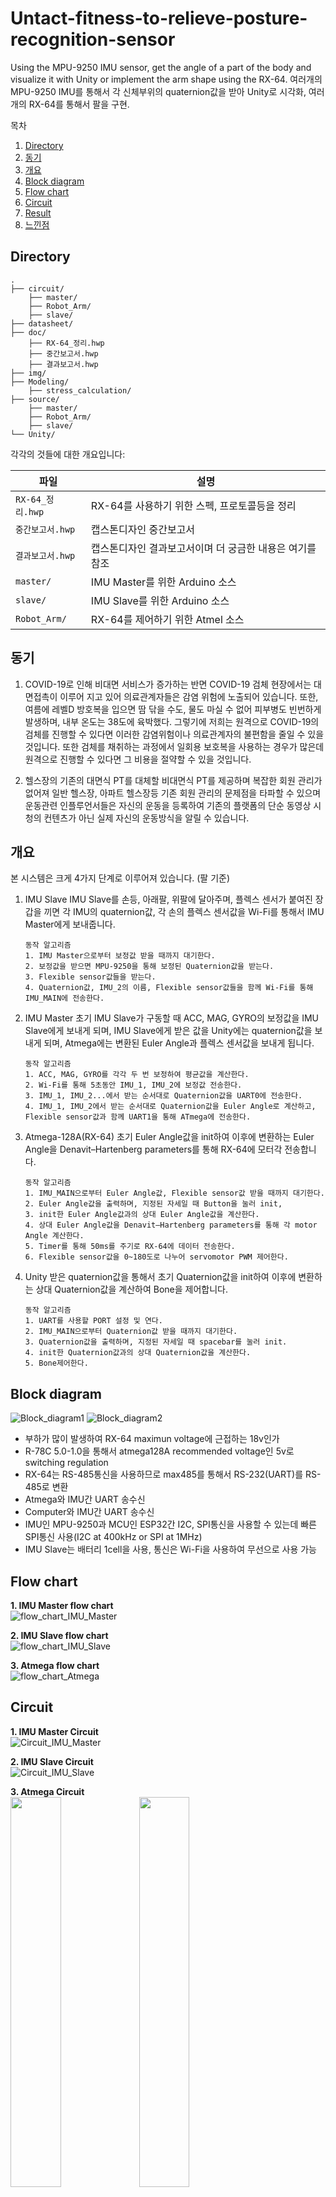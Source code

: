 # Untact-fitness-to-relieve-posture-recognition-sensor
Using the MPU-9250 IMU sensor, get the angle of a part of the body and visualize it with Unity or implement the arm shape using the RX-64.
여러개의 MPU-9250 IMU를 통해서 각 신체부위의 quaternion값을 받아 Unity로 시각화, 여러개의 RX-64를 통해서 팔을 구현.

목차
1. [Directory](#Directory)
2. [동기](#동기)
3. [개요](#개요)
4. [Block diagram](#Block-diagram)
5. [Flow chart](#Flow-chart)
6. [Circuit](#Circuit)
7. [Result](#Result)
8. [느낀점](#느낀점)


## Directory
```
.
├── circuit/
    ├── master/
    ├── Robot_Arm/
    ├── slave/
├── datasheet/
├── doc/
    ├── RX-64_정리.hwp
    ├── 중간보고서.hwp
    ├── 결과보고서.hwp
├── img/
├── Modeling/
    ├── stress_calculation/
├── source/
    ├── master/
    ├── Robot_Arm/
    ├── slave/
└── Unity/
```

각각의 것들에 대한 개요입니다:

| 파일 | 설명 |
| -------- | ----------- |
| `RX-64_정리.hwp` | RX-64를 사용하기 위한 스펙, 프로토콜등을 정리 |
| `중간보고서.hwp` | 캡스톤디자인 중간보고서 |
| `결과보고서.hwp` | 캡스톤디자인 결과보고서이며 더 궁금한 내용은 여기를 참조 |
| `master/` | IMU Master를 위한 Arduino 소스 |
| `slave/` | IMU Slave를 위한 Arduino 소스 |
| `Robot_Arm/` | RX-64를 제어하기 위한 Atmel 소스 |


## 동기
1. COVID-19로 인해 비대면  서비스가  증가하는 반면 COVID-19 검체 현장에서는 대면접촉이  이루어 지고 있어 의료관계자들은 감염 위험에 노출되어 있습니다. 또한, 여름에 레벨D 방호복을 입으면 땀 닦을 수도, 물도 마실 수 없어 피부병도 빈번하게 발생하며, 내부 온도는 38도에 육박했다. 그렇기에 저희는 원격으로 COVID-19의 검체를 진행할 수 있다면 이러한 감염위험이나 의료관계자의 불편함을 줄일 수 있을 것입니다. 또한 검체를 채취하는 과정에서 일회용 보호복을 사용하는 경우가 많은데 원격으로 진행할 수 있다면 그 비용을 절약할 수 있을 것입니다.

2. 헬스장의 기존의 대면식 PT를 대체할 비대면식 PT를 제공하며 복잡한 회원 관리가 없어져 일반 헬스장, 아파트 헬스장등 기존 회원 관리의 문제점을 타파할 수 있으며 운동관련 인플루언서들은 자신의 운동을 등록하여 기존의 플랫폼의 단순 동영상 시청의 컨텐츠가 아닌 실제 자신의 운동방식을 알릴 수 있습니다.


## 개요
본 시스템은 크게 4가지 단계로 이루어져 있습니다. (팔 기준)
1. IMU Slave
IMU Slave를 손등, 아래팔, 위팔에 달아주며, 플렉스 센서가 붙여진 장갑을 끼면 각 IMU의 quaternion값, 각 손의 플렉스 센서값을 Wi-Fi를 통해서 IMU Master에게 보내줍니다.
    ```
	동작 알고리즘    
	1. IMU Master으로부터 보정값 받을 때까지 대기한다.
	2. 보정값을 받으면 MPU-9250을 통해 보정된 Quaternion값을 받는다.
    3. Flexible sensor값들을 받는다.
	4. Quaternion값, IMU_2의 이름, Flexible sensor값들을 함께 Wi-Fi를 통해 IMU_MAIN에 전송한다.
    ```

2. IMU Master
초기 IMU Slave가 구동할 때 ACC, MAG, GYRO의 보정값을 IMU Slave에게 보내게 되며, IMU Slave에게 받은 값을 Unity에는 quaternion값을 보내게 되며, Atmega에는 변환된 Euler Angle과 플렉스 센서값을 보내게 됩니다.
    ```
	동작 알고리즘
	1. ACC, MAG, GYRO를 각각 두 번 보정하여 평균값을 계산한다.
	2. Wi-Fi를 통해 5초동안 IMU_1, IMU_2에 보정값 전송한다.
	3. IMU_1, IMU_2...에서 받는 순서대로 Quaternion값을 UART0에 전송한다.
	4. IMU_1, IMU_2에서 받는 순서대로 Quaternion값을 Euler Angle로 계산하고, Flexible sensor값과 함께 UART1을 통해 ATmega에 전송한다.
    ```

3. Atmega-128A(RX-64)
초기 Euler Angle값을 init하여 이후에 변환하는 Euler Angle을 Denavit–Hartenberg parameters를 통해 RX-64에 모터각 전송합니다.
    ```
	동작 알고리즘
	1. IMU_MAIN으로부터 Euler Angle값, Flexible sensor값 받을 때까지 대기한다.
	2. Euler Angle값을 출력하며, 지정된 자세일 때 Button을 눌러 init,
	3. init한 Euler Angle값과의 상대 Euler Angle값을 계산한다.
	4. 상대 Euler Angle값을 Denavit–Hartenberg parameters를 통해 각 motor Angle 계산한다.
	5. Timer를 통해 50ms를 주기로 RX-64에 데이터 전송한다.
	6. Flexible sensor값을 0~180도로 나누어 servomotor PWM 제어한다.
    ```

4. Unity
받은 quaternion값을 통해서 초기 Quaternion값을 init하여 이후에 변환하는 상대 Quaternion값을 계산하여 Bone을 제어합니다.
    ```
	동작 알고리즘
	1. UART를 사용할 PORT 설정 및 연다.
	2. IMU_MAIN으로부터 Quaternion값 받을 때까지 대기한다.
	3. Quaternion값을 출력하며, 지정된 자세일 때 spacebar를 눌러 init.
	4. init한 Quaternion값과의 상대 Quaternion값을 계산한다.
	5. Bone제어한다.
    ```


## Block diagram
![Block_diagram1](./img/Block_diagram1.png) ![Block_diagram2](./img/Block_diagram2.png)
* 부하가 많이 발생하여 RX-64 maximun voltage에 근접하는 18v인가
* R-78C 5.0-1.0을 통해서 atmega128A recommended voltage인 5v로 switching regulation
* RX-64는 RS-485통신을 사용하므로 max485를 통해서 RS-232(UART)를 RS-485로 변환
* Atmega와 IMU간 UART 송수신
* Computer와 IMU간 UART 송수신
* IMU인 MPU-9250과 MCU인 ESP32간 I2C, SPI통신을 사용할 수 있는데 빠른 SPI통신 사용(I2C at 400kHz or SPI at 1MHz)
* IMU Slave는 배터리 1cell을 사용, 통신은 Wi-Fi을 사용하여 무선으로 사용 가능


## Flow chart
**1. IMU Master flow chart**  
![flow_chart_IMU_Master](./img/flow_chart_IMU_Master.png)  

**2. IMU Slave flow chart**  
![flow_chart_IMU_Slave](./img/flow_chart_IMU_Slave.png)

**3. Atmega flow chart**  
![flow_chart_Atmega](./img/flow_chart_Atmega.png)


## Circuit
**1. IMU Master Circuit**  
![Circuit_IMU_Master](./img/Circuit_IMU_Master.png)  

**2. IMU Slave Circuit**  
![Circuit_IMU_Slave](./img/Circuit_IMU_Slave.png)

**3. Atmega Circuit**  
<img src = "./img/Circuit_atmega1.png" width = "40%"> <img src = "./img/Circuit_atmega2.png" width = "40%">



## Result
![result1](./img/result1.gif)  
실제 프로토타입으로 개발하였던 센서를 기반으로 atmega와 연동하여 RX-64를 구동하는 것을 보여줍니다.

![result2](./img/result2.gif)  
실제 프로토타입으로 개발하였던 센서를 기반으로 Unity와 연동하여 스마트미러를 통해 데이터를 받아오는 것을 보여줍니다.


## 느낀점
1. 현재 COVID-19가 창궐하면서 언택트 시대에서 온택트 시대로 넘어가고 있습니다. 온택트 시대는 온라인을 통해 대면을 하는 것으로 소비자들의 간접적 경험을 심어줄 수 있는 체험 미디어가 있느냐 없느냐인데, 저희가 만든 로봇팔과 같이 소비자에게 행동을 보여줌으로써 간접적 경험을 심어줄 수 있습니다. 또한 이뿐만 아니라 공장 내 작업자의 협동로봇 간편 티칭으로도 사용할 수 있습니다. 4차 산업혁명의 주요 과제로 근로자와 함께 근로공간을 공유하여 사용하는 사례가 많은데 협동로봇을 제어에는 전문가가 투입되지만 본 솔루션을 통해 작업자의 신체에 센서를 부착하여 원격으로 작업을 수행할 수 있을 것입니다.
2. IMU를 통해서 로봇 팔을 제작, 제어하는데에는 많은 분야의 지식이 필요하고 생각보다 잘 안된게 아쉽습니다.
3. 로봇 팔의 모터를 더 강력한 모터를 사용, 모터를 추가하여 자유도를 높이고 싶지만 자원의 제약으로 사용하지 못하는게 아쉽습니다.
4. Magwick Filter와 보정을 모두 했지만 오차가 존재하며 특히 Yaw값의 누적오차가 발생했습니다.
4. 생각외로 servomotor는 전류소모가 매우 크다는 것을 알게 되었습니다.
